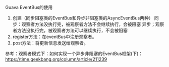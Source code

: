 Guava EventBus的使用 
1. 创建（同步阻塞类的EventBus和异步非阻塞类的AsyncEventBus两种）
    同步：观察者方法没执行完，被观察者方法不会继续执行，会被阻塞
    异步；观察者方法没执行完，被观察者方法可以继续执行，不会被阻塞
2. register方法：在eventBus中注册观察者。
3. post方法：将更新信息发送给观察者。

参考：观察者模式下：如何实现一个异步非阻塞的EventBus框架(下)：
https://time.geekbang.org/column/article/211239
